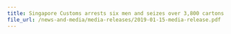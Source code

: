```yaml
---
title: Singapore Customs arrests six men and seizes over 3,800 cartons of duty-unpaid cigarettes 
file_url: /news-and-media/media-releases/2019-01-15-media-release.pdf
---
```

